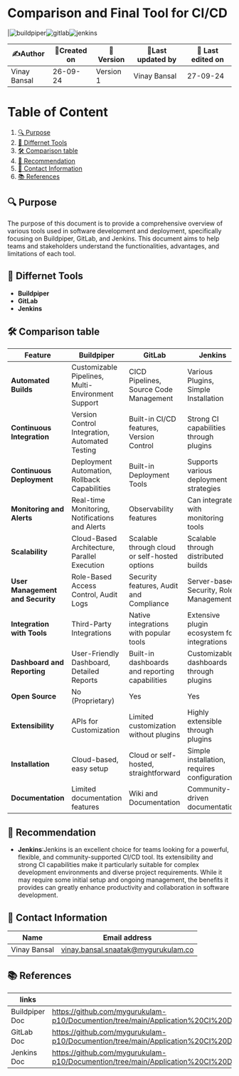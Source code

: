 
# Comparison and Final Tool for CI/CD

|![buildpiper](https://github.com/user-attachments/assets/0d027906-2d9b-41d0-9ed3-132ffbcc5541)![gitlab](https://github.com/user-attachments/assets/b6b9e5ec-5a42-45c0-8a9e-ba7ed98c3061)![jenkins](https://github.com/user-attachments/assets/c11beeb0-c54c-4f7b-862c-89d5c1670d70)



| ✍️Author      | 📅Created on  |📌 Version    | 📝Last updated by |📅 Last edited on |
|-------------|-------------|------------|-----------------|----------------|
|  Vinay Bansal | 26-09-24    | Version 1  | Vinay Bansal     | 27-09-24       |

# Table of Content 
1. [🔍 Purpose](#-purpose)
2. [🌟 Differnet Tools](#-differnet-tools)
3. [🛠️ Comparison table](#-comparison-table)
4. [📜 Recommendation](#-recommendation )
5. [📧 Contact Information ](#-contact-information )
6. [📚 References](#-references ) 


## 🔍 Purpose 
The purpose of this document is to provide a comprehensive overview of various tools used in software development and deployment, specifically focusing on Buildpiper, GitLab, and Jenkins. This document aims to help teams and stakeholders understand the functionalities, advantages, and limitations of each tool.

## 🌟 Differnet Tools
- **Buildpiper**
- **GitLab**
- **Jenkins**

  
## 🛠 Comparison table
| Feature                       | Buildpiper                                       | GitLab                                    | Jenkins                                  |
|-------------------------------|-------------------------------------------------|-------------------------------------------|------------------------------------------|
| **Automated Builds**          | Customizable Pipelines, Multi-Environment Support | CICD Pipelines, Source Code Management    | Various Plugins, Simple Installation      |
| **Continuous Integration**     | Version Control Integration, Automated Testing   | Built-in CI/CD features, Version Control  | Strong CI capabilities through plugins    |
| **Continuous Deployment**      | Deployment Automation, Rollback Capabilities     | Built-in Deployment Tools                  | Supports various deployment strategies     |
| **Monitoring and Alerts**      | Real-time Monitoring, Notifications and Alerts    | Observability features                     | Can integrate with monitoring tools       |
| **Scalability**                | Cloud-Based Architecture, Parallel Execution      | Scalable through cloud or self-hosted options | Scalable through distributed builds      |
| **User Management and Security**| Role-Based Access Control, Audit Logs            | Security features, Audit and Compliance    | Server-based Security, Role Management     |
| **Integration with Tools**     | Third-Party Integrations| Native integrations with popular tools      | Extensive plugin ecosystem for integrations |
| **Dashboard and Reporting**    | User-Friendly Dashboard, Detailed Reports         | Built-in dashboards and reporting capabilities | Customizable dashboards through plugins   |
| **Open Source**                | No (Proprietary)                                 | Yes                                       | Yes                                      |
| **Extensibility**              | APIs for Customization                           | Limited customization without plugins      | Highly extensible through plugins         |
| **Installation**               | Cloud-based, easy setup                          | Cloud or self-hosted, straightforward     | Simple installation, requires configuration|
| **Documentation**              | Limited documentation features                   | Wiki and Documentation                    | Community-driven documentation            |



## 📜 Recommendation
- **Jenkins**:Jenkins is an excellent choice for teams looking for a powerful, flexible, and community-supported CI/CD tool. Its extensibility and strong CI capabilities make it particularly suitable for complex development environments and diverse project requirements. While it may require some initial setup and ongoing management, the benefits it provides can greatly enhance productivity and collaboration in software development.

  
 ## 📧 Contact Information 
| Name | Email address|
|------|---------------------|
| Vinay Bansal | vinay.bansal.snaatak@mygurukulam.co |

## 📚 References 
|links | Description |
|-------|------------|
|Buildpiper Doc|https://github.com/mygurukulam-p10/Documention/tree/main/Application%20CI%20Design/CI%20Orchestration%20tools/Feature%20document%20of%20Buildpiper|
|GitLab Doc|https://github.com/mygurukulam-p10/Documention/tree/main/Application%20CI%20Design/CI%20Orchestration%20tools/Feature%20document%20of%20GitLab|
|Jenkins Doc|https://github.com/mygurukulam-p10/Documention/tree/main/Application%20CI%20Design/CI%20Orchestration%20tools/Feature%20document%20of%20Jenkins|
